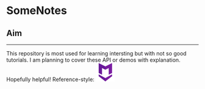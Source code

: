 # SomeNotes
## Aim
***
This repository is most used for learning intersting but with not so good tutorials. I am planning to cover these API or demos with explanation. Hopefully helpful!
Reference-style: 
![alt][label]

[label]: https://github.com/adam-p/markdown-here/raw/master/src/common/images/icon48.png "Logo Title Text 2"
